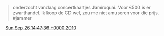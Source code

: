 > onderzocht vandaag concertkaartjes Jamiroquai\. Voor €500 is er zwarthandel\. Ik koop de CD wel, zou me niet amuseren voor die prijs\. \#jammer

<img src="../../media/tweet.ico" width="12" /> [Sun Sep 26 14:47:36 +0000 2010](https://twitter.com/DromerDenker/status/25595885106)